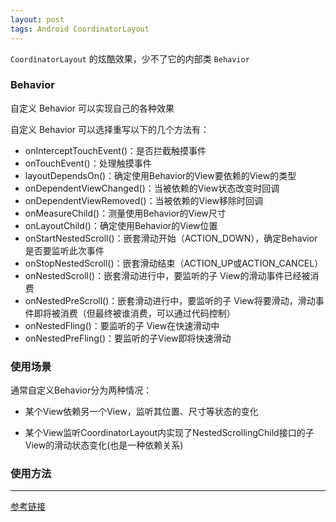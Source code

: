 ```yaml
---
layout: post
tags: Android CoordinatorLayout
---
```


`CoordinatorLayout` 的炫酷效果，少不了它的内部类 `Behavior`

### Behavior

自定义 Behavior 可以实现自己的各种效果

自定义 Behavior 可以选择重写以下的几个方法有：

- onInterceptTouchEvent()：是否拦截触摸事件
- onTouchEvent()：处理触摸事件
- layoutDependsOn()：确定使用Behavior的View要依赖的View的类型
- onDependentViewChanged()：当被依赖的View状态改变时回调
- onDependentViewRemoved()：当被依赖的View移除时回调
- onMeasureChild()：测量使用Behavior的View尺寸
- onLayoutChild()：确定使用Behavior的View位置
- onStartNestedScroll()：嵌套滑动开始（ACTION_DOWN），确定Behavior是否要监听此次事件
- onStopNestedScroll()：嵌套滑动结束（ACTION_UP或ACTION_CANCEL）
- onNestedScroll()：嵌套滑动进行中，要监听的子 View的滑动事件已经被消费
- onNestedPreScroll()：嵌套滑动进行中，要监听的子 View将要滑动，滑动事件即将被消费（但最终被谁消费，可以通过代码控制）
- onNestedFling()：要监听的子 View在快速滑动中
- onNestedPreFling()：要监听的子View即将快速滑动

### 使用场景

通常自定义Behavior分为两种情况：

- 某个View依赖另一个View，监听其位置、尺寸等状态的变化

- 某个View监听CoordinatorLayout内实现了NestedScrollingChild接口的子View的滑动状态变化(也是一种依赖关系)

### 使用方法

---

[参考链接](https://www.jianshu.com/p/b987fad8fcb4)


